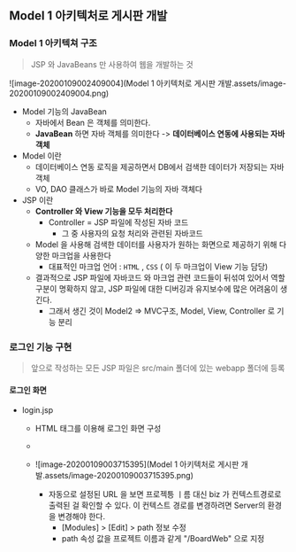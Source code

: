 ## Model 1 아키텍처로 게시판 개발

### Model 1 아키텍쳐 구조

> JSP 와 JavaBeans 만 사용하여 웹을 개발하는 것

![image-20200109002409004](Model 1 아키텍처로 게시판 개발.assets/image-20200109002409004.png)

- Model 기능의 JavaBean
  - 자바에서 Bean 은 객체를 의미한다.
  - **JavaBean** 하면 자바 객체를 의미한다 -> **데이터베이스 연동에 사용되는 자바객체**
- Model 이란
  - 데이터베이스 연동 로직을 제공하면서 DB에서 검색한 데이터가 저장되는 자바 객체
  - VO, DAO 클래스가 바로 Model 기능의 자바 객체다
- JSP 이란
  - **Controller 와 View 기능을 모두 처리한다**
    - Controller = JSP 파일에 작성된 자바 코드
      - 그 중 사용자의 요청 처리와 관련된 자바코드
  - Model 을 사용해 검색한 데이터를 사용자가 원하는 화면으로 제공하기 위해 다양한 마크업을 사용한다 
    - 대표적인 마크업 언어 : `HTML` , `CSS` ( 이 두 마크업이 View 기능 담당)
  - 결과적으로 JSP 파일에 자바코드 와 마크업 관련 코드들이 뒤섞여 있어서 역할구분이 명확하지 않고, JSP 파일에 대한 디버깅과 유지보수에 많은 어려움이 생긴다.
    - 그래서 생긴 것이 Model2 => MVC구조, Model, View, Controller 로 기능 분리



### 로그인 기능 구현

> 앞으로 작성하는 모든 JSP 파일은 src/main 폴더에 있는 webapp 폴더에 등록

#### 로그인 화면

- login.jsp

  - HTML 태그를 이용해 로그인 화면 구성

  - ```HTML
    
    ```

  - ![image-20200109003715395](Model 1 아키텍처로 게시판 개발.assets/image-20200109003715395.png)

    - 자동으로 설정된 URL 을 보면  프로젝틍 ㅣ름 대신 biz  가 컨텍스트경로로 출력된 걸 확인할 수 있다. 이 컨텍스트 경로를 변경하려면 Server의 환경을 변경해야 한다.
      - [Modules] > [Edit] > path 정보 수정
      - path 속성 값을 프로젝트 이름과 같게 "/BoardWeb" 으로 지정
